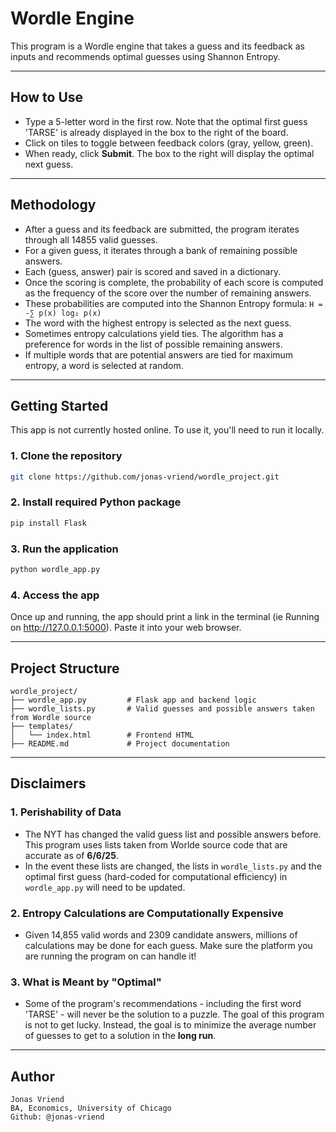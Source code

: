 # Wordle Engine

This program is a Wordle engine that takes a guess and its feedback as inputs and
recommends optimal guesses using Shannon Entropy. 

---

## How to Use
- Type a 5-letter word in the first row. Note that the optimal first guess
'TARSE' is already displayed in the box to the right of the board.
- Click on tiles to toggle between feedback colors (gray, yellow, green).
- When ready, click **Submit**. The box to the right will display the optimal next guess.

---

## Methodology
- After a guess and its feedback are submitted, the program iterates through all
14855 valid guesses. 
- For a given guess, it iterates through a bank of remaining possible answers.
- Each (guess, answer) pair is scored and saved in a dictionary.
- Once the scoring is complete, the probability of each score is computed as
the frequency of the score over the number of remaining answers.
- These probabilities are computed into the Shannon Entropy formula:
 `H = -∑ p(x) log₂ p(x)`
- The word with the highest entropy is selected as the next guess.
- Sometimes entropy calculations yield ties. The algorithm has a preference for
words in the list of possible remaining answers. 
- If multiple words that are potential answers are tied for maximum entropy, a
word is selected at random.

---

## Getting Started

This app is not currently hosted online. To use it, you'll need to run it
locally.

### 1. Clone the repository
```bash
git clone https://github.com/jonas-vriend/wordle_project.git
```
### 2. Install required Python package
```bash
pip install Flask
```
### 3. Run the application
```bash
python wordle_app.py
```
### 4. Access the app
Once up and running, the app should print a link in the terminal (ie Running on http://127.0.0.1:5000). Paste it into your web browser. 

---

## Project Structure
```t
wordle_project/
├── wordle_app.py         # Flask app and backend logic
├── wordle_lists.py       # Valid guesses and possible answers taken from Wordle source
├── templates/
│   └── index.html        # Frontend HTML
├── README.md             # Project documentation
```
---

## Disclaimers

### 1. Perishability of Data
- The NYT has changed the valid guess list and possible answers before. This
program uses lists taken from Worlde source code that are accurate as of **6/6/25**.
- In the event these lists are changed, the lists in `wordle_lists.py`
and the optimal first guess (hard-coded for computational efficiency) in `wordle_app.py`
will need to be updated.

### 2. Entropy Calculations are Computationally Expensive
- Given 14,855 valid words and 2309 candidate answers, millions of calculations may be done for each guess. Make sure the platform you are running the program on can handle it!

### 3. What is Meant by "Optimal"
- Some of the program's recommendations - including the first word 'TARSE' - will
never be the solution to a puzzle. The goal of this program is not to get lucky. Instead, the goal is to minimize the average number of guesses to get to a solution in the **long run**.
---

## Author
```t
Jonas Vriend
BA, Economics, University of Chicago
Github: @jonas-vriend
```